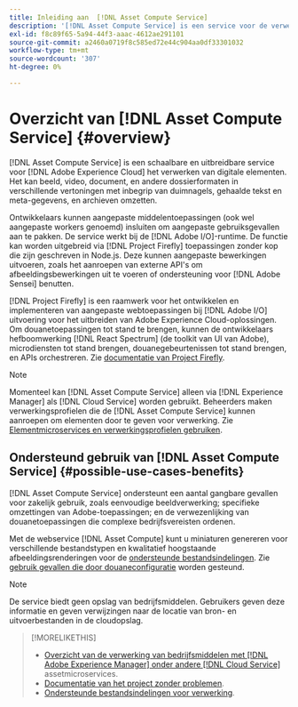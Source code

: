 ```yaml
---
title: Inleiding aan  [!DNL Asset Compute Service]
description: '[!DNL Asset Compute Service] is een service voor de verwerking van eigen middelen in de cloud die de complexiteit vermindert en de schaalbaarheid verbetert.'
exl-id: f8c89f65-5a94-44f3-aaac-4612ae291101
source-git-commit: a2460a0719f8c585ed72e44c904aa0df33301032
workflow-type: tm+mt
source-wordcount: '307'
ht-degree: 0%

---
```


# Overzicht van [!DNL Asset Compute Service] {#overview}

[!DNL Asset Compute Service] is een schaalbare en uitbreidbare service voor  [!DNL Adobe Experience Cloud] het verwerken van digitale elementen. Het kan beeld, video, document, en andere dossierformaten in verschillende vertoningen met inbegrip van duimnagels, gehaalde tekst en meta-gegevens, en archieven omzetten.

Ontwikkelaars kunnen aangepaste middelentoepassingen (ook wel aangepaste workers genoemd) insluiten om aangepaste gebruiksgevallen aan te pakken. De service werkt bij de [!DNL Adobe I/O]-runtime. De functie kan worden uitgebreid via [!DNL Project Firefly] toepassingen zonder kop die zijn geschreven in Node.js. Deze kunnen aangepaste bewerkingen uitvoeren, zoals het aanroepen van externe API&#39;s om afbeeldingsbewerkingen uit te voeren of ondersteuning voor [!DNL Adobe Sensei] benutten.

[!DNL Project Firefly] is een raamwerk voor het ontwikkelen en implementeren van aangepaste webtoepassingen bij  [!DNL Adobe I/O] uitvoering voor het uitbreiden van Adobe Experience Cloud-oplossingen. Om douanetoepassingen tot stand te brengen, kunnen de ontwikkelaars hefboomwerking [!DNL React Spectrum] (de toolkit van UI van Adobe), microdiensten tot stand brengen, douanegebeurtenissen tot stand brengen, en APIs orchestreren. Zie [documentatie van Project Firefly](https://www.adobe.io/apis/experienceplatform/project-firefly/docs.html).

>[!NOTE]
>
>Momenteel kan [!DNL Asset Compute Service] alleen via [!DNL Experience Manager] als [!DNL Cloud Service] worden gebruikt. Beheerders maken verwerkingsprofielen die de [!DNL Asset Compute Service] kunnen aanroepen om elementen door te geven voor verwerking. Zie [Elementmicroservices en verwerkingsprofielen gebruiken](https://experienceleague.adobe.com/docs/experience-manager-cloud-service/assets/manage/asset-microservices-configure-and-use.html).

## Ondersteund gebruik van [!DNL Asset Compute Service] {#possible-use-cases-benefits}

[!DNL Asset Compute Service] ondersteunt een aantal gangbare gevallen voor zakelijk gebruik, zoals eenvoudige beeldverwerking; specifieke omzettingen van Adobe-toepassingen; en de verwezenlijking van douanetoepassingen die complexe bedrijfsvereisten ordenen.

Met de webservice [!DNL Asset Compute] kunt u miniaturen genereren voor verschillende bestandstypen en kwalitatief hoogstaande afbeeldingsrenderingen voor de [ondersteunde bestandsindelingen](https://experienceleague.adobe.com/docs/experience-manager-cloud-service/assets/file-format-support.html). Zie [gebruik gevallen die door douaneconfiguratie](https://experienceleague.adobe.com/docs/experience-manager-cloud-service/assets/manage/asset-microservices-configure-and-use.html) worden gesteund.

>[!NOTE]
>
>De service biedt geen opslag van bedrijfsmiddelen. Gebruikers geven deze informatie en geven verwijzingen naar de locatie van bron- en uitvoerbestanden in de cloudopslag.

<!-- TBD: Should this be mentioned in the docs?

|Asset Compute Service does not do this|Expectations from implementing client|
|---|---|
| Binary uploads or API-based asset ingestion. | Use other methods to ingest assets. |
| Store binaries or any persisted data across processing requests.| Each request is independent so treat it as a standalone request by sharing binary and processing instructions. |
| Store any configurations such as processing rules or settings for a user or an organization's account. | Add processing request to each request/instruction. |
| Direct event handling of asset creation events from storage systems and processing completed notifications, and errors. | Use [!DNL Adobe I/O] Events and other methods. |

-->

>[!MORELIKETHIS]
>
>* [Overzicht van de verwerking van bedrijfsmiddelen met  [!DNL Adobe Experience Manager] onder andere [!DNL Cloud Service]](https://experienceleague.adobe.com/docs/experience-manager-cloud-service/assets/asset-microservices-overview.html) assetmicroservices.
>* [Documentatie van het project zonder problemen](https://www.adobe.io/apis/experienceplatform/project-firefly/docs.html).
>* [Ondersteunde bestandsindelingen voor verwerking](https://experienceleague.adobe.com/docs/experience-manager-cloud-service/assets/file-format-support.html).


<!-- **TBD:**
* Clarify the service can only be used within AEM as Cloud Service. The docs provided as context for custom application developers. Not to be used as a standalone service.
  ** and API as that plays a role in custom applications (accepting standard params, invoking Nui itself in the future, etc. (this is an outlook))

* link to aem as cloud service docs on asset ingestion and customization with processing profiles.
-->
